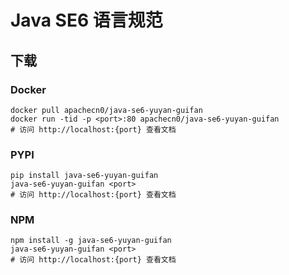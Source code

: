 # Java SE6 语言规范

## 下载

### Docker

```
docker pull apachecn0/java-se6-yuyan-guifan
docker run -tid -p <port>:80 apachecn0/java-se6-yuyan-guifan
# 访问 http://localhost:{port} 查看文档
```

### PYPI

```
pip install java-se6-yuyan-guifan
java-se6-yuyan-guifan <port>
# 访问 http://localhost:{port} 查看文档
```

### NPM

```
npm install -g java-se6-yuyan-guifan
java-se6-yuyan-guifan <port>
# 访问 http://localhost:{port} 查看文档
```
